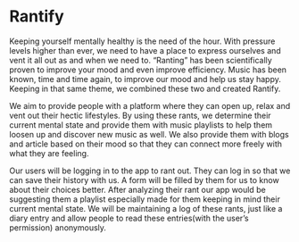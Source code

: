 # Rantify
Keeping yourself mentally healthy is the need of the hour. With pressure levels higher than ever, we need to have a place to express ourselves and vent it all out as and when we need to. “Ranting” has been scientifically proven to improve your mood and even improve efficiency. Music has been known, time and time again, to improve our mood and help us stay happy. Keeping in that same theme, we combined these two and created Rantify.

We aim to provide people with a platform where they can open up, relax and vent out their hectic lifestyles. By using these rants, we determine their current mental state and provide them with music playlists to help them loosen up and discover new music as well. We also provide them with blogs and article based on their mood so that they can connect more freely with what they are feeling.

Our users will be logging in to the app to rant out. They can log in so that we can save their history with us. A form will be filled by them for us to know about their choices better. After analyzing their rant our app would be suggesting them a playlist especially made for them keeping in mind their current mental state. We will be maintaining a log of these rants, just like a diary entry and allow people to read these entries(with the user’s permission) anonymously.


